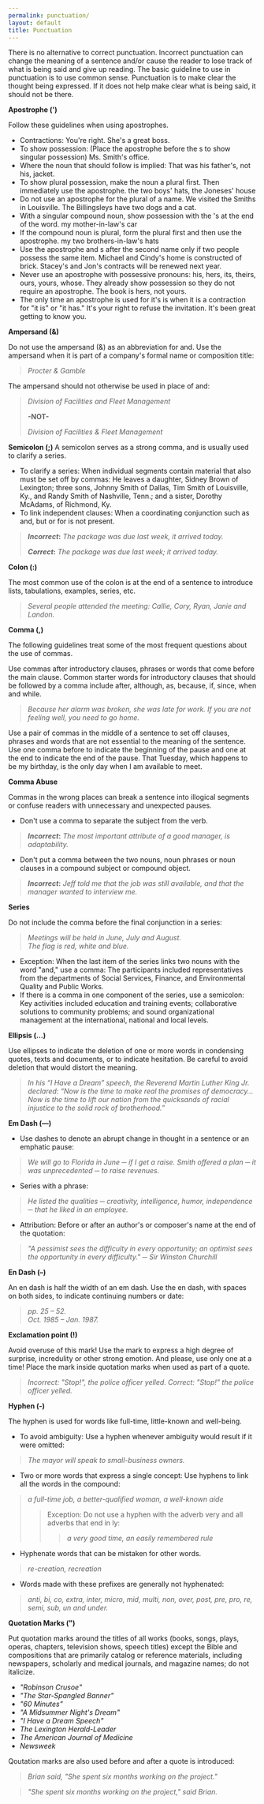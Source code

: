 ```yaml
---
permalink: punctuation/
layout: default
title: Punctuation
---
```

There is no alternative to correct punctuation. Incorrect punctuation can change the meaning of a sentence and/or cause the reader to lose track of what is being said and give up reading. The basic guideline to use in punctuation is to use common sense. Punctuation is to make clear the thought being expressed. If it does not help make clear what is being said, it should not be there.


**Apostrophe (')**

Follow these guidelines when using apostrophes.

*	Contractions: You're right. She's a great boss.
*	To show possession: (Place the apostrophe before the s to show singular possession) Ms. Smith's office. 
*	Where the noun that should follow is implied: That was his father's, not his, jacket.
*	To show plural possession, make the noun a plural first. Then immediately use the apostrophe.  the two boys' hats, the Joneses' house
*	Do not use an apostrophe for the plural of a name. We visited the Smiths in Louisville. The Billingsleys have two dogs and a cat.
*	With a singular compound noun, show possession with the 's at the end of the word. my mother-in-law's car
*	If the compound noun is plural, form the plural first and then use the apostrophe. my two brothers-in-law's hats
*	Use the apostrophe and s after the second name only if two people possess the same item. Michael and Cindy's home is constructed of brick. Stacey's and Jon's contracts will be renewed next year.
*	Never use an apostrophe with possessive pronouns: his, hers, its, theirs, ours, yours, whose.  They already show possession so they do not require an apostrophe.  The book is hers, not yours.  
*	The only time an apostrophe is used for it's is when it is a contraction for "it is" or "it has." It's your right to refuse the invitation. It's been great getting to know you.


**Ampersand (&)**

Do not use the ampersand (&) as an abbreviation for and. Use the ampersand when it is part of a company's formal name or composition title:  

> *Procter & Gamble*  

The ampersand should not otherwise be used in place of and: 

> *Division of Facilities and Fleet Management*
>
> **-NOT-**
>
> *Division of Facilities & Fleet Management*


**Semicolon (;)**
A semicolon serves as a strong comma, and is usually used to clarify a series.

*	To clarify a series:  When individual segments contain material that also must be set off by commas:  He leaves a daughter, Sidney Brown of Lexington; three sons, Johnny Smith of Dallas, Tim Smith of Louisville, Ky., and Randy Smith of Nashville, Tenn.; and a sister, Dorothy McAdams, of Richmond, Ky.
*	To link independent clauses: When a coordinating conjunction such as and, but or for is not present.

> **_Incorrect_:** *The package was due last week, it arrived today.*
>
> **_Correct_:** *The package was due last week; it arrived today.*


**Colon (:)**

The most common use of the colon is at the end of a sentence to introduce lists, tabulations, examples, series, etc.  

> *Several people attended the meeting: Callie, Cory, Ryan, Janie and Landon.*


**Comma (,)**

The following guidelines treat some of the most frequent questions about the use of commas.  

Use commas after introductory clauses, phrases or words that come before the main clause. Common starter words for introductory clauses that should be followed by a comma include after, although, as, because, if, since, when and while.

> *Because her alarm was broken, she was late for work.*
> *If you are not feeling well, you need to go home.*

Use a pair of commas in the middle of a sentence to set off clauses, phrases and words that are not essential to the meaning of the sentence. Use one comma before to indicate the beginning of the pause and one at the end to indicate the end of the pause.
That Tuesday, which happens to be my birthday, is the only day when I am available to meet.  


**Comma Abuse**

Commas in the wrong places can break a sentence into illogical segments or confuse readers with unnecessary and unexpected pauses.
* Don't use a comma to separate the subject from the verb.

> **_Incorrect_:** *The most important attribute of a good manager, is adaptability.*

* Don't put a comma between the two nouns, noun phrases or noun clauses in a compound subject or compound object.

> **_Incorrect_:** *Jeff told me that the job was still available, and that the manager wanted to interview me.*  

**Series**

Do not include the comma before the final conjunction in a series:  

> *Meetings will be held in June, July and August.*  
> *The flag is red, white and blue.*

* Exception: When the last item of the series links two nouns with the word "and," use a comma: The participants included representatives from the departments of Social Services, Finance, and Environmental Quality and Public Works.
* If there is a comma in one component of the series, use a semicolon: Key activities included education and training events; collaborative solutions to community problems; and sound organizational management at the international, national and local levels.


**Ellipsis (…)**

Use ellipses to indicate the deletion of one or more words in condensing quotes, texts and documents, or to indicate hesitation. Be careful to avoid deletion that would distort the meaning.  

> *In his “I Have a Dream” speech, the Reverend Martin Luther King Jr. declared: “Now is the time to make real the promises of democracy… Now is the time to lift our nation from the quicksands of racial injustice to the solid rock of brotherhood.”*


**Em Dash (—)**
*	 Use dashes to denote an abrupt change in thought in a sentence or an emphatic pause: 

> *We will go to Florida in June ─ if I get a raise.  Smith offered a plan ─ it was unprecedented ─ to raise revenues.*

*	Series with a phrase: 

>	*He listed the qualities ─ creativity, intelligence, humor, independence ─ that he liked in an employee.*

*	Attribution:  Before or after an author's or composer's name at the end of the quotation: 

> *"A pessimist sees the difficulty in every opportunity; an optimist sees the opportunity in every difficulty." ─  Sir Winston Churchill*

**En Dash (–)**

An en dash is half the width of an em dash.  Use the en dash, with spaces on both sides, to indicate continuing numbers or date:  

> *pp. 25 – 52.*  
> *Oct. 1985 – Jan. 1987.*


**Exclamation point (!)**

Avoid overuse of this mark! Use the mark to express a high degree of surprise, incredulity or other strong emotion. And please, use only one at a time! Place the mark inside quotation marks when used as part of a quote. 

> *Incorrect: "Stop!", the police officer yelled.*
> *Correct: "Stop!" the police officer yelled.*

**Hyphen (-)**

The hyphen is used for words like full-time, little-known and well-being.  

*	To avoid ambiguity: Use a hyphen whenever ambiguity would result if it were omitted: 

> *The mayor will speak to small-business owners.*

* Two or more words that express a single concept: Use hyphens to link all the words in the compound: 

> *a full-time job, a better-qualified woman, a well-known aide*
>>	Exception:  Do not use a hyphen with the adverb very and all adverbs that end in ly:  
>>> *a very good time, an easily remembered rule*

*	Hyphenate words that can be mistaken for other words. 

> *re-creation, recreation*

*	Words made with these prefixes are generally not hyphenated: 

> *anti, bi, co, extra, inter, micro, mid, multi, non, over, post, pre, pro, re, semi, sub, un and under.*


**Quotation Marks (")**

Put quotation marks around the titles of all works (books, songs, plays, operas, chapters, television shows, speech titles) except the Bible and compositions that are primarily catalog or reference materials, including newspapers, scholarly and medical journals, and magazine names; do not italicize.

*	*"Robinson Crusoe"*
*	*"The Star-Spangled Banner"*
*	*"60 Minutes"*
*	*"A Midsummer Night's Dream"*
*	*"I Have a Dream Speech"*
*	*The Lexington Herald-Leader*
*	*The American Journal of Medicine*
*	*Newsweek*

Qoutation marks are also used before and after a quote is introduced: 

> *Brian said, "She spent six months working on the project."* 

> *"She spent six months working on the project," said Brian.*

